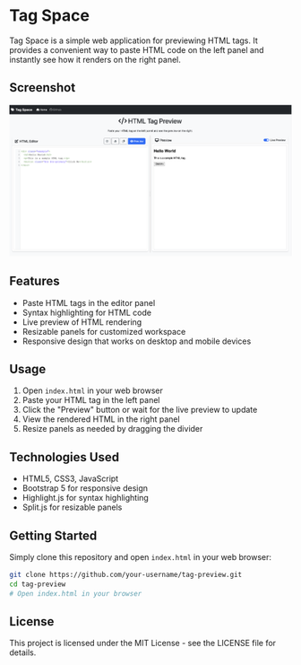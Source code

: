 # Tag Space

Tag Space is a simple web application for previewing HTML tags. It provides a convenient way to paste HTML code on the left panel and instantly see how it renders on the right panel.

## Screenshot

![Tag Space Screenshot](screenshots/tagspace-preview.png)

## Features

- Paste HTML tags in the editor panel
- Syntax highlighting for HTML code
- Live preview of HTML rendering
- Resizable panels for customized workspace
- Responsive design that works on desktop and mobile devices

## Usage

1. Open `index.html` in your web browser
2. Paste your HTML tag in the left panel
3. Click the "Preview" button or wait for the live preview to update
4. View the rendered HTML in the right panel
5. Resize panels as needed by dragging the divider

## Technologies Used

- HTML5, CSS3, JavaScript
- Bootstrap 5 for responsive design
- Highlight.js for syntax highlighting
- Split.js for resizable panels

## Getting Started

Simply clone this repository and open `index.html` in your web browser:

```bash
git clone https://github.com/your-username/tag-preview.git
cd tag-preview
# Open index.html in your browser
```

## License

This project is licensed under the MIT License - see the LICENSE file for details.
